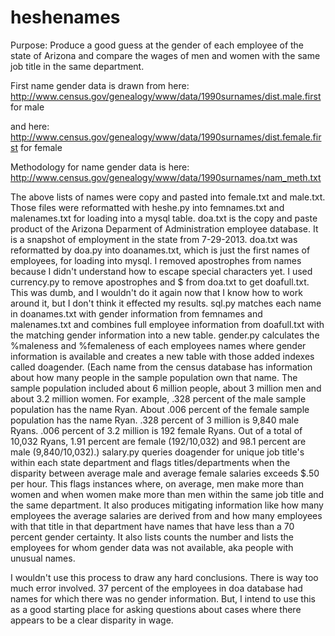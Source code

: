 heshenames
==========
Purpose: Produce a good guess at the gender of each employee of the state of Arizona
and compare the wages of men and women with the same job title in the same department.

First name gender data is drawn from here:
http://www.census.gov/genealogy/www/data/1990surnames/dist.male.first  for male

and here:
http://www.census.gov/genealogy/www/data/1990surnames/dist.female.first for female

Methodology for name gender data is here:
http://www.census.gov/genealogy/www/data/1990surnames/nam_meth.txt

The above lists of names were copy and pasted into female.txt and male.txt.
Those files were reformatted with heshe.py into femnames.txt and malenames.txt for loading into a mysql table.
doa.txt is the copy and paste product of the Arizona Deparment of Administration employee database. It is a snapshot of employment in the state from 7-29-2013.
doa.txt was reformatted by doa.py into doanames.txt, which is just the first names of employees, for loading into mysql.
I removed apostrophes from names because I didn't understand how to escape special characters yet.
I used currency.py to remove apostrophes and $ from doa.txt to get doafull.txt.
This was dumb, and I wouldn't do it again now that I know how to work around it, but I don't think it effected my results.
sql.py matches each name in doanames.txt with gender information from femnames and malenames.txt and combines full employee information from doafull.txt with the matching gender information into a new table.
gender.py calculates the %maleness and %femaleness of each employees names where gender information is available and creates a new table with those added indexes called doagender.
(Each name from the census database has information about how many people in the sample population own that name.
The sample population included about 6 million people, about 3 million men and about 3.2 million women. For example, .328 percent of the male sample population has the name Ryan.
About .006 percent of the female sample population has the name Ryan. .328 percent of 3 million is 9,840 male Ryans. .006 percent of 3.2 million is 192 female Ryans.
Out of a total of 10,032 Ryans, 1.91 percent are female (192/10,032) and 98.1 percent are male (9,840/10,032).)
salary.py queries doagender for unique job title's within each state department and flags titles/departments when the disparity between average male and average female salaries exceeds $.50 per hour.
This flags instances where, on average, men make more than women and when women make more than men within the same job title and the same department.
It also produces mitigating information like how many employees the average salaries are derived from and how many employees with that title in that department have names that have less than a 70 percent gender certainty.
It also lists counts the number and lists the employees for whom gender data was not available, aka people with unusual names.

I wouldn't use this process to draw any hard conclusions. There is way too much error involved.
37 percent of the employees in doa database had names for which there was no gender information.
But, I intend to use this as a good starting place for asking questions about cases where there appears to be a clear disparity in wage.
